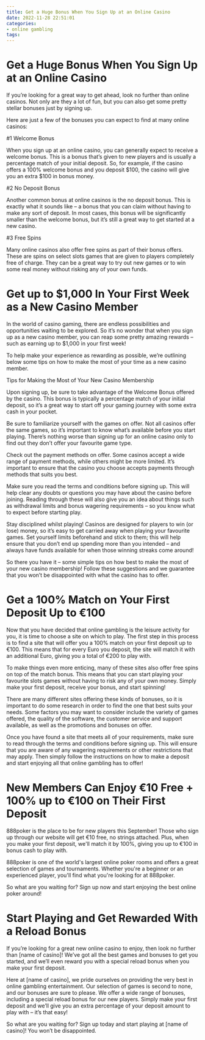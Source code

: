 ```yaml
---
title: Get a Huge Bonus When You Sign Up at an Online Casino
date: 2022-11-28 22:51:01
categories:
- online gambling
tags:
---
```



#  Get a Huge Bonus When You Sign Up at an Online Casino

If you’re looking for a great way to get ahead, look no further than online casinos. Not only are they a lot of fun, but you can also get some pretty stellar bonuses just by signing up.

Here are just a few of the bonuses you can expect to find at many online casinos:

#1 Welcome Bonus

When you sign up at an online casino, you can generally expect to receive a welcome bonus. This is a bonus that’s given to new players and is usually a percentage match of your initial deposit. So, for example, if the casino offers a 100% welcome bonus and you deposit $100, the casino will give you an extra $100 in bonus money.

#2 No Deposit Bonus

Another common bonus at online casinos is the no deposit bonus. This is exactly what it sounds like – a bonus that you can claim without having to make any sort of deposit. In most cases, this bonus will be significantly smaller than the welcome bonus, but it’s still a great way to get started at a new casino.

#3 Free Spins

Many online casinos also offer free spins as part of their bonus offers. These are spins on select slots games that are given to players completely free of charge. They can be a great way to try out new games or to win some real money without risking any of your own funds.

#  Get up to $1,000 In Your First Week as a New Casino Member

In the world of casino gaming, there are endless possibilities and opportunities waiting to be explored. So it’s no wonder that when you sign up as a new casino member, you can reap some pretty amazing rewards – such as earning up to $1,000 in your first week!

To help make your experience as rewarding as possible, we’re outlining below some tips on how to make the most of your time as a new casino member.

Tips for Making the Most of Your New Casino Membership

Upon signing up, be sure to take advantage of the Welcome Bonus offered by the casino. This bonus is typically a percentage match of your initial deposit, so it’s a great way to start off your gaming journey with some extra cash in your pocket.



Be sure to familiarize yourself with the games on offer. Not all casinos offer the same games, so it’s important to know what’s available before you start playing. There’s nothing worse than signing up for an online casino only to find out they don’t offer your favourite game type.



Check out the payment methods on offer. Some casinos accept a wide range of payment methods, while others might be more limited. It’s important to ensure that the casino you choose accepts payments through methods that suits you best.



Make sure you read the terms and conditions before signing up. This will help clear any doubts or questions you may have about the casino before joining. Reading through these will also give you an idea about things such as withdrawal limits and bonus wagering requirements – so you know what to expect before starting play.



Stay disciplined whilst playing! Casinos are designed for players to win (or lose) money, so it’s easy to get carried away when playing your favourite games. Set yourself limits beforehand and stick to them; this will help ensure that you don’t end up spending more than you intended – and always have funds available for when those winning streaks come around!



So there you have it – some simple tips on how best to make the most of your new casino membership! Follow these suggestions and we guarantee that you won’t be disappointed with what the casino has to offer.

#  Get a 100% Match on Your First Deposit Up to €100

Now that you have decided that online gambling is the leisure activity for you, it is time to choose a site on which to play. The first step in this process is to find a site that will offer you a 100% match on your first deposit up to €100. This means that for every Euro you deposit, the site will match it with an additional Euro, giving you a total of €200 to play with.

To make things even more enticing, many of these sites also offer free spins on top of the match bonus. This means that you can start playing your favourite slots games without having to risk any of your own money. Simply make your first deposit, receive your bonus, and start spinning!

There are many different sites offering these kinds of bonuses, so it is important to do some research in order to find the one that best suits your needs. Some factors you may want to consider include the variety of games offered, the quality of the software, the customer service and support available, as well as the promotions and bonuses on offer.

Once you have found a site that meets all of your requirements, make sure to read through the terms and conditions before signing up. This will ensure that you are aware of any wagering requirements or other restrictions that may apply. Then simply follow the instructions on how to make a deposit and start enjoying all that online gambling has to offer!

#  New Members Can Enjoy €10 Free + 100% up to €100 on Their First Deposit

888poker is the place to be for new players this September! Those who sign up through our website will get €10 free, no strings attached. Plus, when you make your first deposit, we'll match it by 100%, giving you up to €100 in bonus cash to play with.

888poker is one of the world's largest online poker rooms and offers a great selection of games and tournaments. Whether you're a beginner or an experienced player, you'll find what you're looking for at 888poker.

So what are you waiting for? Sign up now and start enjoying the best online poker around!

#  Start Playing and Get Rewarded With a Reload Bonus

If you’re looking for a great new online casino to enjoy, then look no further than [name of casino]! We’ve got all the best games and bonuses to get you started, and we’ll even reward you with a special reload bonus when you make your first deposit.

Here at [name of casino], we pride ourselves on providing the very best in online gambling entertainment. Our selection of games is second to none, and our bonuses are sure to please. We offer a wide range of bonuses, including a special reload bonus for our new players. Simply make your first deposit and we’ll give you an extra percentage of your deposit amount to play with – it’s that easy!

So what are you waiting for? Sign up today and start playing at [name of casino]! You won’t be disappointed.